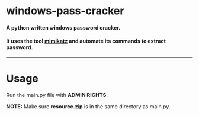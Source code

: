 # windows-pass-cracker
#### A python written windows password cracker.
#### It uses the tool [mimikatz](https://github.com/gentilkiwi/mimikatz) and automate its commands to extract password.

---

# Usage

Run the main.py file with **ADMIN RIGHTS**.

**NOTE:** Make sure **resource.zip** is in the same directory as main.py.

